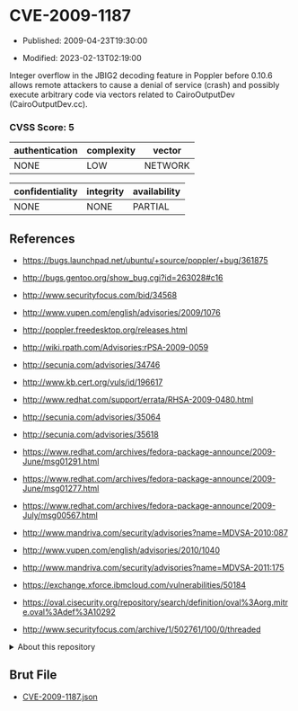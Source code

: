 # CVE-2009-1187

- Published: 2009-04-23T19:30:00

- Modified: 2023-02-13T02:19:00

Integer overflow in the JBIG2 decoding feature in Poppler before 0.10.6 allows remote attackers to cause a denial of service (crash) and possibly execute arbitrary code via vectors related to CairoOutputDev (CairoOutputDev.cc).

### CVSS Score: **5**

| authentication | complexity | vector |
| --- | --- | --- |
| NONE | LOW | NETWORK |

| confidentiality | integrity | availability |
| --- | --- | --- |
| NONE | NONE | PARTIAL |

## References

* https://bugs.launchpad.net/ubuntu/+source/poppler/+bug/361875

* http://bugs.gentoo.org/show_bug.cgi?id=263028#c16

* http://www.securityfocus.com/bid/34568

* http://www.vupen.com/english/advisories/2009/1076

* http://poppler.freedesktop.org/releases.html

* http://wiki.rpath.com/Advisories:rPSA-2009-0059

* http://secunia.com/advisories/34746

* http://www.kb.cert.org/vuls/id/196617

* http://www.redhat.com/support/errata/RHSA-2009-0480.html

* http://secunia.com/advisories/35064

* http://secunia.com/advisories/35618

* https://www.redhat.com/archives/fedora-package-announce/2009-June/msg01291.html

* https://www.redhat.com/archives/fedora-package-announce/2009-June/msg01277.html

* https://www.redhat.com/archives/fedora-package-announce/2009-July/msg00567.html

* http://www.mandriva.com/security/advisories?name=MDVSA-2010:087

* http://www.vupen.com/english/advisories/2010/1040

* http://www.mandriva.com/security/advisories?name=MDVSA-2011:175

* https://exchange.xforce.ibmcloud.com/vulnerabilities/50184

* https://oval.cisecurity.org/repository/search/definition/oval%3Aorg.mitre.oval%3Adef%3A10292

* http://www.securityfocus.com/archive/1/502761/100/0/threaded

<details>
<summary>About this repository</summary> 

  This repository is part of the project [Live Hack CVE](https://github.com/Live-Hack-CVE). Main website can be found [www.live-hack.org](https://www.live-hack.org) 
  
  Made by [Sn0wAlice](https://github.com/Sn0wAlice) for the people that care about security and need to have a feed of the latest CVEs. Hope you enjoy it, don't forget to star the repo and follow me on [Twitter](https://twitter.com/Sn0wAlice) and [Github](https://github.com/Sn0wAlice). And that is my [personnal website](https://www.alice-snow.me/)

  - [Home Page](https://github.com/Live-Hack-CVE)
  - [Framework](https://github.com/Live-Hack-CVE/cve-framework)
  - [CVE database](https://github.com/Live-Hack-CVE/full_database)
  - [Changelog](https://github.com/Live-Hack-CVE/Changelog)
</details>

## Brut File

* [CVE-2009-1187.json](https://raw.githubusercontent.com/Live-Hack-CVE/full_database/main/cves/2009/CVE-2009-1187.json)

